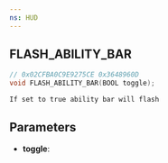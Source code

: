 ```yaml
---
ns: HUD
---
```

## FLASH_ABILITY_BAR

```c
// 0x02CFBA0C9E9275CE 0x3648960D
void FLASH_ABILITY_BAR(BOOL toggle);
```

```
If set to true ability bar will flash  
```

## Parameters
* **toggle**: 

